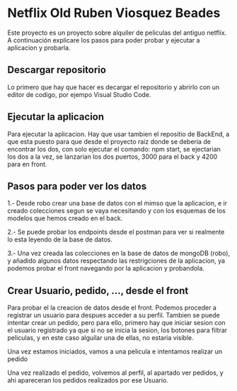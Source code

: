 # Netflix Old Ruben Viosquez Beades

Este proyecto es un proyecto sobre alquiler de peliculas del antiguo netflix. A continuación explicare los pasos para poder probar y ejecutar a aplicacion y probarla.

## Descargar repositorio

Lo primero que hay que hacer es decargar el repositorio y abrirlo con un editor de codigo, por ejempo Visual Studio Code.

## Ejecutar la aplicacion

Para ejecutar la aplicacion. Hay que usar tambien el repositio de BackEnd, a que esta puesto para que desde el proyecto raiz donde se deberia de encontrar los dos, con solo ejecutar el comando: npm start, se ejectarian los dos a la vez, se lanzarian los dos puertos, 3000 para el back y 4200 para en front.

## Pasos para poder ver los datos

1.- Desde robo crear una base de datos con el mimso que la aplicacion, e ir creado colecciones segun se vaya necesitando y con los esquemas de los modelos que hemos creado en el back.

2.- Se puede probar los endpoints desde el postman para ver si realmente lo esta leyendo de la base de datos.

3.- Una vez creada las colecciones en la base de datos de mongoDB (robo), y añadido algunos datos respectando las restrigciones de la aplicacion, ya podemos probar el front navegando por la aplicacion y probandola.

## Crear Usuario, pedido, ..., desde el front

Para probar el la creacion de datos desde el front. Podemos proceder a registrar un usuario para despues acceder a su perfil.
Tambien se puede intentar crear un pedido, pero para ello, primero hay que iniciar sesion con el usuario registrado ya que si no se inicia la sesion, los botones para filtrar peliculas, y en este caso alguilar una de ellas, no estaria visible.

Una vez estamos iniciados, vamos a una pelicula e intentamos realizar un pedido

Una vez realizado el pedido, volvemos al perfil, al apartado ver pedidos, y ahi apareceran los pedidos realizados por ese Usuario.
